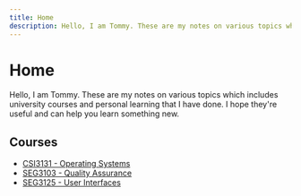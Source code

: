 ```yaml
---
title: Home
description: Hello, I am Tommy. These are my notes on various topics which includes university courses and personal learning that I have done. I hope they're useful and can help you learn something new.
---
```


# Home

Hello, I am Tommy. These are my notes on various topics which includes university courses and personal learning that I have done. I hope they're useful and can help you learn something new.

## Courses

- [CSI3131 - Operating Systems](/CSI3131/)
- [SEG3103 - Quality Assurance](/SEG3103/)
- [SEG3125 - User Interfaces](/SEG3125/)
